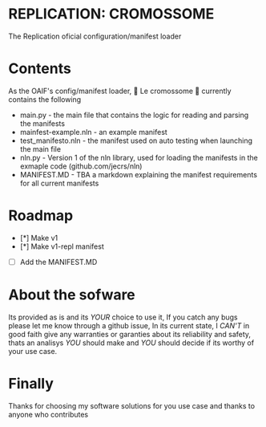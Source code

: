 # REPLICATION: CROMOSSOME
The Replication oficial configuration/manifest loader

# Contents

As the OAIF's config/manifest loader, :stars: Le cromossome :stars: currently contains the following

- main.py - the main file that contains the logic for reading and parsing the manifests
- mainfest-example.nln - an example manifest
- test_manifesto.nln - the manifest used on auto testing when launching the main file
- nln.py - Version 1 of the nln library, used for loading the manifests in the exmaple code (github.com/jecrs/nln)
- MANIFEST.MD - TBA a markdown explaining the manifest requirements for all current manifests

# Roadmap

- [*] Make v1
- [*] Make v1-repl manifest
- [ ] Add the MANIFEST.MD

# About the sofware

Its provided as is and its _YOUR_ choice to use it,
If you catch any bugs please let me know through a github issue,
In its current state, I _CAN'T_ in good faith give any warranties or 
garanties about its reliability and safety, thats an analisys _YOU_ 
should make and _YOU_ should decide if its worthy of your use case.

# Finally

Thanks for choosing my software solutions for you use case and thanks to anyone who contributes
